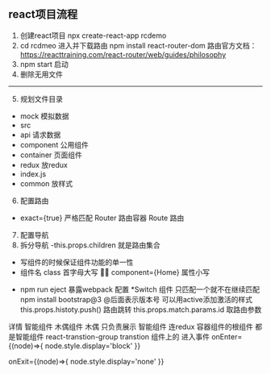 ## react项目流程
1. 创建react项目 npx create-react-app rcdemo
2. cd rcdmeo 进入并下载路由 npm install react-router-dom  路由官方文档：https://reacttraining.com/react-router/web/guides/philosophy 
3. npm start 启动  
4. 删除无用文件
--------------------------------
5. 规划文件目录
  - mock 模拟数据 
  - src 
   - api       请求数据
   - component 公用组件
   - container 页面组件
   - redux      放redux
   - index.js 
   - common     放样式
6. 配置路由 
 - exact={true}  严格匹配
   Router 路由容器
   Route  路由 
7. 配置导航  
8. 拆分导航  -this.props.children 就是路由集合 
* 写组件的时候保证组件功能的单一性 
* 组件名 class 首字母大写  component={Home} 属性小写 
- npm run eject 暴露webpack 配置 
*Switch 组件 只匹配一个就不在继续匹配
npm install bootstrap@3 @后面表示版本号 
<NavLink> 可以用active添加激活的样式
this.props.histoty.push() 路由跳转
this.props.match.params.id 取路由参数

<Link to={{pathname:`/detail/${item.id}`,state:item}}>详情</Link
this.props.location.state   如果传入state参数的时候取值的方法 刷新会变为undfinded 
<!-- -->
智能组件 木偶组件 
木偶 只负责展示  智能组件 连redux 
容器组件的根组件 都是智能组件 
react-transtion-group
transtion 组件上的
进入事件 
onEnter={(node)=>{
		node.style.display='block'
}}

onExit={(node)=>{
		node.style.display='none'
}}
 











 



